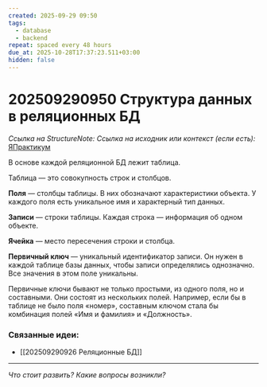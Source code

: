 ```yaml
---
created: 2025-09-29 09:50
tags:
  - database
  - backend
repeat: spaced every 48 hours
due_at: 2025-10-28T17:37:23.511+03:00
hidden: false
---
```

# 202509290950 Структура данных в реляционных БД

*Ссылка на StructureNote:*
*Ссылка на исходник или контекст (если есть):* [ЯПрактикум](https://practicum.yandex.ru/learn/backend-nodejs/courses/a4214ab0-2146-4152-b90e-651bf4c7ca5e/sprints/564244/topics/1b53ba64-4733-4307-b1cd-4bdadedf0af9/lessons/5f5323b2-1641-4d05-a7be-3d39d020d7c4/)

В основе каждой реляционной БД лежит таблица.

Таблица — это совокупность строк и столбцов.

**Поля** — столбцы таблицы. В них обозначают характеристики объекта. У каждого поля есть уникальное имя и характерный тип данных.

**Записи** — строки таблицы. Каждая строка — информация об одном объекте.

**Ячейка** — место пересечения строки и столбца.

**Первичный ключ** — уникальный идентификатор записи. Он нужен в каждой таблице базы данных, чтобы записи определялись однозначно. Все значения в этом поле уникальны.

Первичные ключи бывают не только простыми, из одного поля, но и составными. Они состоят из нескольких полей. Например, если бы в таблице не было поля «номер», составным ключом стала бы комбинация полей «Имя и фамилия» и «Должность».

### Связанные идеи:

* [[202509290926 Реляционные БД]]

---

*Что стоит развить? Какие вопросы возникли?*
